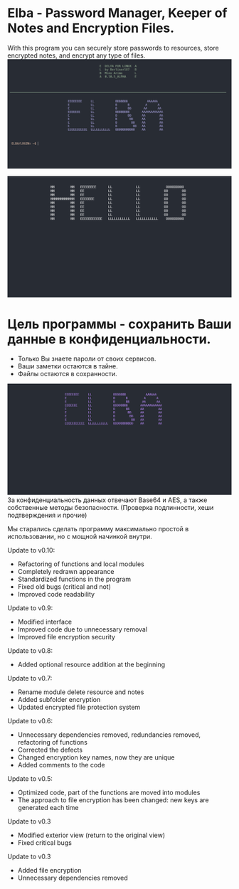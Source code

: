 # Elba - Password Manager, Keeper of Notes and Encryption Files.

With this program you can securely store passwords to resources, store encrypted notes, and encrypt any type of files.
![ELBA](https://github.com/Berliner187/elba/blob/delta/img/start_window.png)



![ELBA](https://github.com/Berliner187/elba/blob/delta/img/hello.png)
# Цель программы - сохранить Ваши данные в конфиденциальности.
- Только Вы знаете пароли от своих сервисов.
- Ваши заметки остаются в тайне.
- Файлы остаются в сохранности.

![ELBA](https://github.com/Berliner187/elba/blob/delta/img/logo.png)
За конфиденциальность данных отвечают Base64 и AES, а также собственные методы безопасности.
(Проверка подлинности, хеши подтверждения и прочие)

Мы старались сделать программу максимально простой в использовании, но с мощной начинкой внутри.


Update to v0.10:
- Refactoring of functions and local modules
- Completely redrawn appearance
- Standardized functions in the program
- Fixed old bugs (critical and not)
- Improved code readability

Update to v0.9:
- Modified interface
- Improved code due to unnecessary removal
- Improved file encryption security

Update to v0.8:
- Added optional resource addition at the beginning

Update to v0.7:
- Rename module delete resource and notes
- Added subfolder encryption
- Updated encrypted file protection system

Update to v0.6:
- Unnecessary dependencies removed, redundancies removed, refactoring of functions
- Corrected the defects
- Changed encryption key names, now they are unique
- Added comments to the code

Update to v0.5:
- Optimized code, part of the functions are moved into modules
- The approach to file encryption has been changed: new keys are generated each time

Update to v0.3
- Modified exterior view (return to the original view)
- Fixed critical bugs

Update to v0.3
- Added file encryption
- Unnecessary dependencies removed
